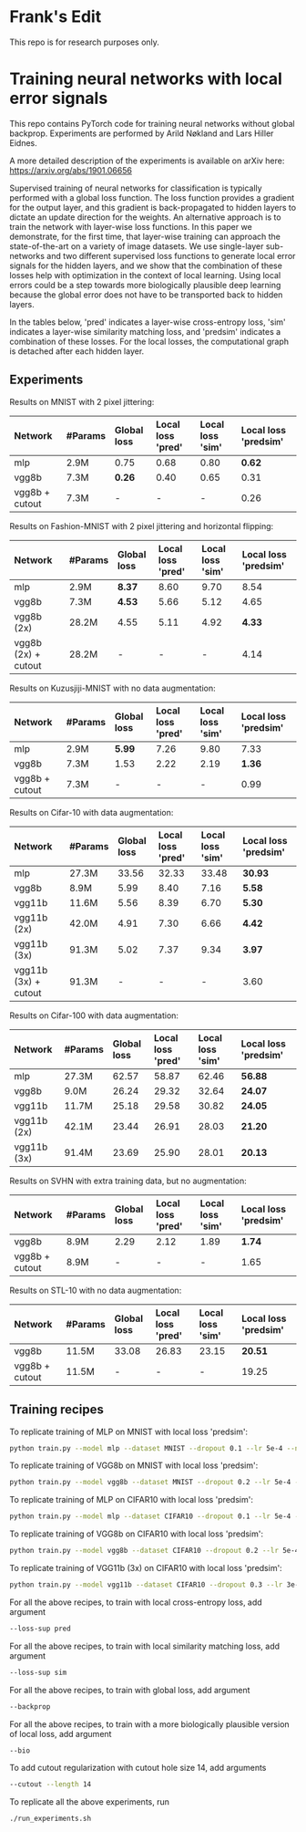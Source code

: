 # Frank's Edit
This repo is for research purposes only. 

# Training neural networks with local error signals
This repo contains PyTorch code for training neural networks without global backprop. Experiments are performed by Arild Nøkland and Lars Hiller Eidnes.

A more detailed description of the experiments is available on arXiv here: https://arxiv.org/abs/1901.06656

Supervised training of neural networks for classification is typically performed with a global loss function. The loss function provides a gradient for the
output layer, and this gradient is back-propagated to hidden layers to dictate an update direction for the weights. An alternative approach is to train 
the network with layer-wise loss functions. In this paper we demonstrate, for the first time, that layer-wise training can approach the state-of-the-art 
on a variety of image datasets. We use single-layer sub-networks and two different supervised loss functions to generate local error signals for the hidden 
layers, and we show that the combination of these losses help with optimization in the context of local learning. Using local errors could be a step 
towards more biologically plausible deep learning because the global error does not have to be transported back to hidden layers.

In the tables below, 'pred' indicates a layer-wise cross-entropy loss, 'sim' indicates a layer-wise similarity matching loss, and 'predsim' indicates a 
combination of these losses. For the local losses, the computational graph is detached after each hidden layer.

Experiments
----------------

Results on MNIST with 2 pixel jittering:

| Network         | #Params    | Global loss | Local loss 'pred' | Local loss 'sim' | Local loss 'predsim' |
| :---            | :---       | :---        | :---              | :---             | :--                  |
| mlp             | 2.9M       | 0.75        | 0.68              | 0.80             | **0.62**             |
| vgg8b           | 7.3M       | **0.26**    | 0.40              | 0.65             | 0.31                 |
| vgg8b  + cutout | 7.3M       | -           | -                 | -                | 0.26                 |

Results on Fashion-MNIST with 2 pixel jittering and horizontal flipping:

| Network             | #Params    | Global loss | Local loss 'pred' | Local loss 'sim' | Local loss 'predsim' |
| :---                | :---       | :---        | :---              | :---             | :--                  |
| mlp                 | 2.9M       | **8.37**    | 8.60              | 9.70             | 8.54                 |
| vgg8b               | 7.3M       | **4.53**    | 5.66              | 5.12             | 4.65                 |
| vgg8b (2x)          | 28.2M      | 4.55        | 5.11              | 4.92             | **4.33**             |
| vgg8b (2x) + cutout | 28.2M      | -           | -                 | -                | 4.14                 |
        
Results on Kuzusjiji-MNIST with no data augmentation:

| Network         | #Params    | Global loss | Local loss 'pred' | Local loss 'sim' | Local loss 'predsim' |
| :---            | :---       | :---        | :---              | :---             | :--                  |
| mlp             | 2.9M       | **5.99**    | 7.26              | 9.80             | 7.33                 |
| vgg8b           | 7.3M       | 1.53        | 2.22              | 2.19             | **1.36**             |
| vgg8b + cutout  | 7.3M       | -           | -                 | -                | 0.99                 |

Results on Cifar-10 with data augmentation:

| Network              | #Params    | Global loss | Local loss 'pred' | Local loss 'sim' | Local loss 'predsim' |
| :---                 | :--        | :---        | :---              | :---             | :---                 |
| mlp                  | 27.3M      | 33.56       | 32.33             | 33.48            | **30.93**            |
| vgg8b                | 8.9M       | 5.99        | 8.40              | 7.16             | **5.58**             |
| vgg11b               | 11.6M      | 5.56        | 8.39              | 6.70             | **5.30**             |
| vgg11b (2x)          | 42.0M      | 4.91        | 7.30              | 6.66             | **4.42**             |
| vgg11b (3x)          | 91.3M      | 5.02        | 7.37              | 9.34             | **3.97**             |
| vgg11b (3x) + cutout | 91.3M      | -           | -                 | -                | 3.60                 |
        
Results on Cifar-100 with data augmentation:

| Network              | #Params    | Global loss | Local loss 'pred' | Local loss 'sim' | Local loss 'predsim' |
| :---                 | :--        | :---        | :---              | :---             | :---                 |
| mlp                  | 27.3M      | 62.57       | 58.87             | 62.46            | **56.88**            |
| vgg8b                | 9.0M       | 26.24       | 29.32             | 32.64            | **24.07**            |
| vgg11b               | 11.7M      | 25.18       | 29.58             | 30.82            | **24.05**            |
| vgg11b (2x)          | 42.1M      | 23.44       | 26.91             | 28.03            | **21.20**            |
| vgg11b (3x)          | 91.4M      | 23.69       | 25.90             | 28.01            | **20.13**            |
        
Results on SVHN with extra training data, but no augmentation:

| Network         | #Params    | Global loss | Local loss 'pred' | Local loss 'sim' | Local loss 'predsim' |
| :---            | :--        | :---        | :---              | :---             | :---                 |
| vgg8b           | 8.9M       | 2.29        | 2.12              | 1.89             | **1.74**             |
| vgg8b + cutout  | 8.9M       | -           | -                 | -                | 1.65                 |

Results on STL-10 with no data augmentation:

| Network         | #Params    | Global loss | Local loss 'pred' | Local loss 'sim' | Local loss 'predsim' |
| :---            | :---       | :---        | :---              | :---             | :--                  |
| vgg8b           | 11.5M      | 33.08       | 26.83             | 23.15            | **20.51**            |
| vgg8b + cutout  | 11.5M      | -           | -                 | -                | 19.25                |

                                                                   
Training recipes
----------------

To replicate training of MLP on MNIST with local loss 'predsim':

```bash
python train.py --model mlp --dataset MNIST --dropout 0.1 --lr 5e-4 --num-layers 3 --epochs 100 --lr-decay-milestones 50 75 89 94 --nonlin leakyrelu
```

To replicate training of VGG8b on MNIST with local loss 'predsim':

```bash
python train.py --model vgg8b --dataset MNIST --dropout 0.2 --lr 5e-4 --epochs 100 --lr-decay-milestones 50 75 89 94 --nonlin leakyrelu --dim-in-decoder 1024
```

To replicate training of MLP on CIFAR10 with local loss 'predsim':

```bash
python train.py --model mlp --dataset CIFAR10 --dropout 0.1 --lr 5e-4 --num-layers 3 --num-hidden 3000 --nonlin leakyrelu
```

To replicate training of VGG8b on CIFAR10 with local loss 'predsim':

```bash
python train.py --model vgg8b --dataset CIFAR10 --dropout 0.2 --lr 5e-4 --nonlin leakyrelu --dim-in-decoder 2048
```

To replicate training of VGG11b (3x) on CIFAR10 with local loss 'predsim':

```bash
python train.py --model vgg11b --dataset CIFAR10 --dropout 0.3 --lr 3e-4 --feat-mult 3 --nonlin leakyrelu
```

For all the above recipes, to train with local cross-entropy loss, add argument

```bash
--loss-sup pred
```

For all the above recipes, to train with local similarity matching loss, add argument

```bash
--loss-sup sim
```

For all the above recipes, to train with global loss, add argument

```bash
--backprop
```

For all the above recipes, to train with a more biologically plausible version of local loss, add argument

```bash
--bio
```

To add cutout regularization with cutout hole size 14, add arguments

```bash
--cutout --length 14
```

To replicate all the above experiments, run
```bash
./run_experiments.sh
```
